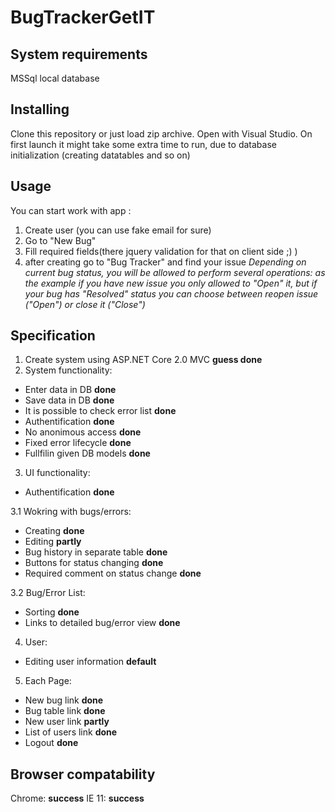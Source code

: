 # BugTrackerGetIT

## System requirements

MSSql local database

## Installing

Clone this repository or just load zip archive.
Open with Visual Studio.
On first launch it might take some extra time to run, due to database initialization (creating datatables and so on)

## Usage

You can start work with app :

1) Create user (you can use fake email for sure)
2) Go to "New Bug"
3) Fill required fields(there jquery validation for that on client side ;) )
4) after creating go to "Bug Tracker" and find your issue
*Depending on current bug status, you will be allowed to perform several operations: as the example if you have new issue you only allowed to "Open" it, but if your bug has "Resolved" status you can choose between reopen issue ("Open") or close it ("Close")*

## Specification

1. Create system using ASP.NET Core 2.0 MVC	**guess done**
2. System functionality:						
* Enter data in DB							**done**
* Save data in DB							**done**
* It is possible to check error list		**done**
* Authentification							**done**
* No anonimous access						**done**
* Fixed error lifecycle						**done**
* Fullfilin given DB models					**done**

3. UI functionality:
* Authentification							**done**

3.1 Wokring with bugs/errors:					
* Creating									**done**
* Editing									**partly**
* Bug history in separate table			**done**
* Buttons for status changing				**done**
* Required comment on status change		**done**

3.2 Bug/Error List:
* Sorting									**done**
* Links to detailed bug/error view			**done**

4. User:
* Editing user information					**default**

5. Each Page:
* New bug link								**done**
* Bug table link							**done**
* New user link								**partly**
* List of users link						**done**
* Logout									**done**


## Browser compatability

Chrome:	**success**
IE 11:	**success**



